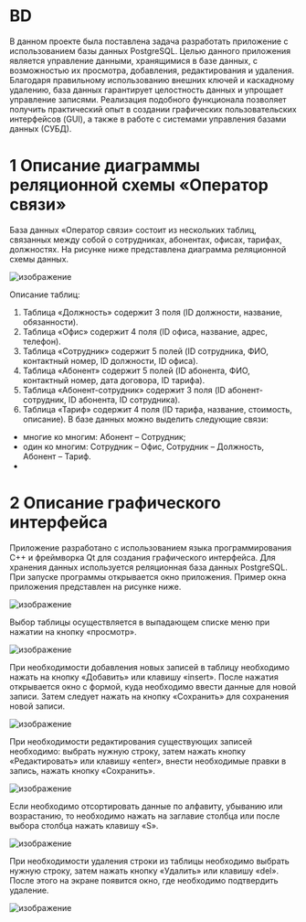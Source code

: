 # BD

В данном проекте была поставлена задача разработать приложение с использованием базы данных PostgreSQL. Целью данного приложения является управление данными, хранящимися в базе данных, с возможностью их просмотра, добавления, редактирования и удаления. Благодаря правильному использованию внешних ключей и каскадному удалению, база данных гарантирует целостность данных и упрощает управление записями. Реализация подобного функционала позволяет получить практический опыт в создании графических пользовательских интерфейсов (GUI), а также в работе с системами управления базами данных (СУБД).

# 1 Описание диаграммы реляционной схемы «Оператор связи»

База данных «Оператор связи» состоит из нескольких таблиц, связанных между собой о сотрудниках, абонентах, офисах, тарифах, должностях. На рисунке ниже представлена диаграмма реляционной схемы данных.

![изображение](https://github.com/user-attachments/assets/58567cac-6a41-419d-8991-0b31639c0c63)

Описание таблиц:
1) Таблица «Должность» содержит 3 поля (ID должности, название, обязанности).
2) Таблица «Офис» содержит 4 поля (ID офиса, название, адрес, телефон).
3) Таблица «Сотрудник» содержит 5 полей (ID сотрудника, ФИО, контактный номер, ID должности, ID офиса).
4) Таблица «Абонент» содержит 5 полей (ID абонента, ФИО, контактный номер, дата договора, ID тарифа).
5) Таблица «Абонент-сотрудник» содержит 3 поля (ID абонент-сотрудник, ID абонента, ID сотрудника).
6) Таблица «Тариф» содержит 4 поля (ID тарифа, название, стоимость, описание).
В базе данных можно выделить следующие связи:
- многие ко многим: Абонент – Сотрудник;
- один ко многим: Сотрудник – Офис, Сотрудник – Должность, Абонент – Тариф.
- 
# 2 Описание графического интерфейса
  
Приложение разработано с использованием языка программирования C++ и фреймворка Qt для создания графического интерфейса. Для хранения данных используется реляционная база данных PostgreSQL. При запуске программы открывается окно приложения. Пример окна приложения представлен на рисунке ниже. 

![изображение](https://github.com/user-attachments/assets/68e5d13b-7050-483f-8bef-0ba6bd76cb0e)

Выбор таблицы осуществляется в выпадающем списке меню при нажатии на кнопку «просмотр». 

![изображение](https://github.com/user-attachments/assets/05465173-b98b-4053-91db-e2b505944d3b)

При необходимости добавления новых записей в таблицу необходимо нажать на кнопку «Добавить» или клавишу «insert». После нажатия открывается окно с формой, куда необходимо ввести данные для новой записи. Затем следует нажать на кнопку «Сохранить» для сохранения новой записи.

![изображение](https://github.com/user-attachments/assets/421cfbe4-4122-40a3-93ff-87d5dbdd2166)

При необходимости редактирования существующих записей необходимо: выбрать нужную строку, затем нажать кнопку «Редактировать» или клавишу «enter», внести необходимые правки в запись, нажать кнопку «Сохранить». 

![изображение](https://github.com/user-attachments/assets/c5ba9b12-deb8-402b-b16e-29ba2f154f70)

Если необходимо отсортировать данные по алфавиту, убыванию или возрастанию, то необходимо нажать на заглавие столбца или после выбора столбца нажать клавишу «S».

![изображение](https://github.com/user-attachments/assets/cde70488-2dde-4454-bcb3-b0ef3737a8b3)

При необходимости удаления строки из таблицы необходимо выбрать нужную строку, затем нажать кнопку «Удалить» или клавишу «del». После этого на экране появится окно, где необходимо подтвердить удаление.

![изображение](https://github.com/user-attachments/assets/8fa45884-9f8e-4bc5-a5a6-53e100a4baff)


